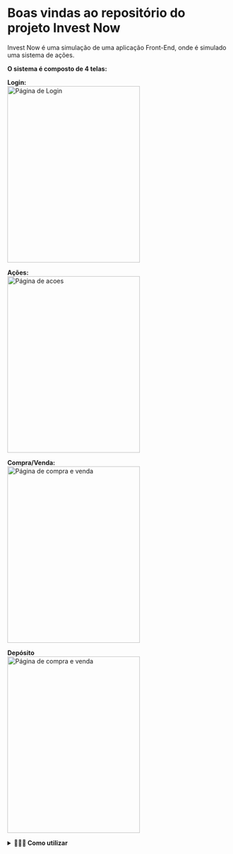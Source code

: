 # Boas vindas ao repositório do projeto Invest Now

Invest Now é uma simulação de uma aplicação Front-End, onde é simulado uma sistema de ações.

<strong>O sistema é composto de 4 telas:</strong>

<strong>Login:</strong> <br/>
<image width='300px' height='400px' src='./public/images/Screenshot from 2022-07-24 12-18-52.png' alt='Página de Login' />

<strong>Ações:</strong> <br/>
<image width='300px' height='400px' src='./public/images/Screenshot from 2022-07-24 12-12-01.png' alt='Página de acoes' />

<strong>Compra/Venda:</strong> <br/>
<image width='300px' height='400px' src='./public/images/Screenshot from 2022-07-24 12-53-08.png' alt='Página de compra e venda'  />

<strong>Depósito</strong> <br/>
<image width='300px' height='400px' src='./public/images/Screenshot from 2022-07-24 12-18-14.png' alt='Página de compra e venda'  />

<details>
  <summary><strong>🤷🏽‍♀️ Como utilizar</strong></summary><br />
  -> Na tela de Login, é necessário inserir um email no formato ' alguem@email.com'.
  -> Na tela de Login, é necessário inserir uma senha de pelo menos 8 caracteres.
     **Em caso de informações inválidas iŕa disparar um aviso.
  -> Após a inserção dos dados válidos, so acessar a aplicação utilizando o botão "Acessar" logo abaixo.
 
</details>